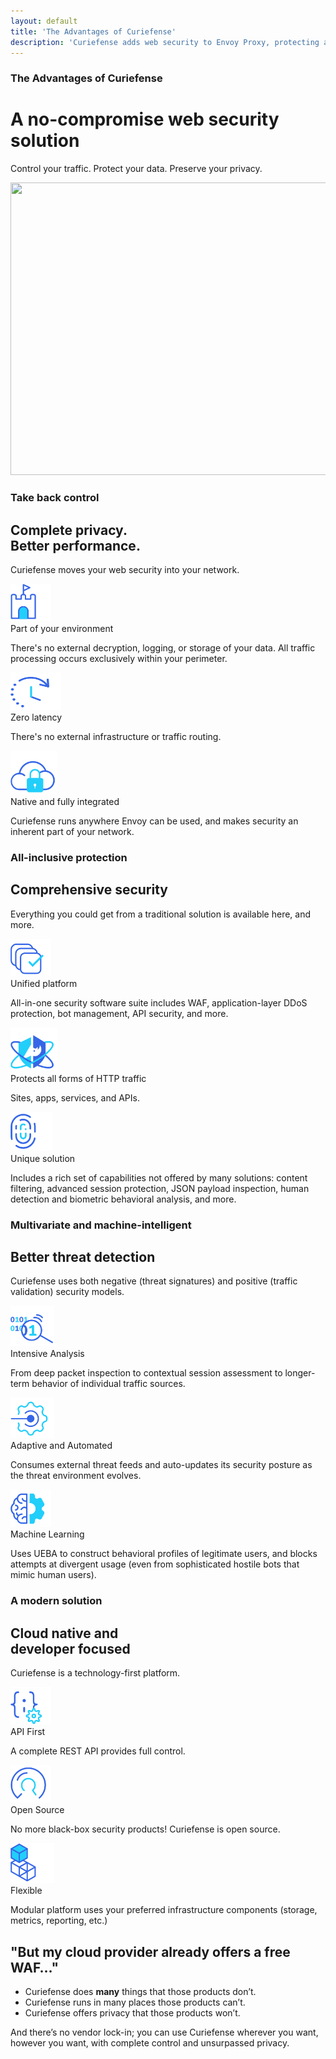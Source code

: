 ```yaml
---
layout: default
title: 'The Advantages of Curiefense'
description: 'Curiefense adds web security to Envoy Proxy, protecting apps, sites, services, and APIs. Here are its advantages compared to other web security solutions.'
---
```


<div class="hero-nohome advantages">
  <div class="container w-container">
    <div class="hero-row nohome">
      <div class="row flex-vertical w-row">
        <div class="w-col w-col-6 w-col-stack">
          <div class="item-vertical level-one first">
            <div class="item-vertical first">
              <h3 class="heading-2 contrast">The Advantages of Curiefense</h3>
              <h1 class="hero-title nohome contrast">A no-compromise web security solution</h1>
            </div>
            <div class="item-vertical">
              <p class="paragraph hero-paragraph contrast">Control your traffic. Protect your data. Preserve your privacy.<br></p>
            </div>
          </div>
        </div>
        <div class="no-paddings w-col w-col-6 w-col-stack">
          <div class="hero-image-nohome"><img width="610" height="468" src="/images/isometric_white_bg-06-06.png" srcset="images/isometric_white_bg-06-06-p-500.png 500w, images/isometric_white_bg-06-06-p-800.png 800w, images/isometric_white_bg-06-06-p-1080.png 1080w, images/isometric_white_bg-06-06-p-1600.png 1600w, images/isometric_white_bg-06-06-p-3200.png 3200w, images/isometric_white_bg-06-06.png 6580w" sizes="(max-width: 479px) 93vw, (max-width: 767px) 92vw, (max-width: 991px) 96vw, 610px" alt=""></div>
        </div>
      </div>
    </div>
  </div>
</div>
<div class="section columns-icons">
  <div class="container w-container">
    <div class="item-vertical first">
      <h3 class="heading-2">Take back control</h3>
      <h2 class="heading-3">Complete privacy. <br>Better performance.</h2>
      <div class="item-vertical">
        <p class="paragraph hero-paragraph">Curiefense moves your web security into your network.<br></p>
      </div>
    </div>
    <div class="item-vertical">
      <div class="w-layout-grid columns-icons-grid">
        <div class="columns-icons-box">
          <div class="columns-icons-icon-wrapper"><img src="/images/castle_1.svg" loading="lazy" height="60" width="65" alt=""></div>
          <div class="item-vertical">
            <div class="list-item-title">Part of your environment</div>
            <p class="paragraph">There&#x27;s no external decryption, logging, or storage of your data. All traffic processing occurs exclusively within your perimeter.<br></p>
          </div>
        </div>
        <div class="columns-icons-box">
          <div class="columns-icons-icon-wrapper"><img src="/images/speed_1.svg" loading="lazy" height="60" width="81" alt=""></div>
          <div class="item-vertical">
            <div class="list-item-title">Zero latency</div>
            <p class="paragraph">There&#x27;s no external infrastructure or traffic routing.<br></p>
          </div>
        </div>
        <div class="columns-icons-box">
          <div class="columns-icons-icon-wrapper"><img src="/images/locked_1.svg" loading="lazy" width="75" height="70" alt=""></div>
          <div class="item-vertical">
            <div class="list-item-title">Native and fully integrated</div>
            <p class="paragraph">Curiefense runs anywhere Envoy can be used, and makes security an inherent part of your network.<br></p>
          </div>
        </div>
      </div>
    </div>
  </div>
</div>
<div class="section columns-icons contrast">
  <div class="container w-container">
    <div class="item-vertical first">
      <h3 class="heading-2 contrast">All-inclusive protection</h3>
      <h2 class="heading-3 contrast">Comprehensive security</h2>
      <div class="item-vertical">
        <p class="paragraph hero-paragraph contrast">Everything you could get from a traditional solution is available here, and more.<br></p>
      </div>
    </div>
    <div class="item-vertical">
      <div class="w-layout-grid columns-icons-grid">
        <div class="columns-icons-box">
          <div class="columns-icons-icon-wrapper"><img src="/images/checklist.svg" loading="lazy" width="65" height="60" alt=""></div>
          <div class="item-vertical">
            <div class="list-item-title contrast">Unified platform</div>
            <p class="paragraph contrast">All-in-one security software suite includes WAF, application-layer DDoS protection, bot management, API security, and more.<br></p>
          </div>
        </div>
        <div class="columns-icons-box">
          <div class="columns-icons-icon-wrapper"><img src="/images/shield-logo.svg" loading="lazy" width="75" height="70" alt=""></div>
          <div class="item-vertical">
            <div class="list-item-title contrast">Protects all forms of HTTP traffic</div>
            <p class="paragraph contrast">Sites, apps, services, and APIs.<br></p>
          </div>
        </div>
        <div class="columns-icons-box">
          <div class="columns-icons-icon-wrapper"><img src="/images/unique.svg" loading="lazy" width="67" height="63" alt=""></div>
          <div class="item-vertical">
            <div class="list-item-title contrast">Unique solution</div>
            <p class="paragraph contrast">Includes a rich set of capabilities not offered by many solutions: content filtering, advanced session protection, JSON payload inspection, human detection and biometric behavioral analysis, and more.<br></p>
          </div>
        </div>
      </div>
    </div>
  </div>
</div>
<div class="section columns-icons">
  <div class="container w-container">
    <div class="item-vertical first">
      <h3 class="heading-2">Multivariate and machine-intelligent</h3>
      <h2 class="heading-3">Better threat detection</h2>
      <div class="item-vertical">
        <p class="paragraph hero-paragraph">Curiefense uses both negative (threat signatures) and positive (traffic validation) security models.<br></p>
      </div>
    </div>
    <div class="item-vertical">
      <div class="w-layout-grid columns-icons-grid">
        <div class="columns-icons-box">
          <div class="columns-icons-icon-wrapper"><img src="/images/inspection.svg" loading="lazy" width="70" height="65" alt=""></div>
          <div class="item-vertical">
            <div class="list-item-title">Intensive Analysis</div>
            <p class="paragraph">From deep packet inspection to contextual session assessment to longer-term behavior of individual traffic sources.<br></p>
          </div>
        </div>
        <div class="columns-icons-box">
          <div class="columns-icons-icon-wrapper"><img src="/images/autoupdates.svg" loading="lazy" width="70" height="65" alt=""></div>
          <div class="item-vertical">
            <div class="list-item-title">Adaptive and Automated</div>
            <p class="paragraph">Consumes external threat feeds and auto-updates its security posture as the threat environment evolves.<br></p>
          </div>
        </div>
        <div class="columns-icons-box">
          <div class="columns-icons-icon-wrapper"><img src="/images/machine-learning.svg" loading="lazy" width="65" height="60" alt=""></div>
          <div class="item-vertical">
            <div class="list-item-title">Machine Learning</div>
            <p class="paragraph">Uses UEBA to construct behavioral profiles of legitimate users, and blocks attempts at divergent usage (even from sophisticated hostile bots that mimic human users).<br></p>
          </div>
        </div>
      </div>
    </div>
  </div>
</div>
<div class="section columns-icons white">
  <div class="container w-container">
    <div class="item-vertical first">
      <h3 class="heading-2">A modern solution</h3>
      <h2 class="heading-3">Cloud native and <br>developer focused</h2>
      <div class="item-vertical">
        <p class="paragraph hero-paragraph">Curiefense is a technology-first platform.<br></p>
      </div>
    </div>
    <div class="item-vertical">
      <div class="w-layout-grid columns-icons-grid">
        <div class="columns-icons-box">
          <div class="columns-icons-icon-wrapper"><img src="/images/API.svg" loading="lazy" width="65" height="60" alt=""></div>
          <div class="item-vertical">
            <div class="list-item-title">API First</div>
            <p class="paragraph">A complete REST API provides full control.<br></p>
          </div>
        </div>
        <div class="columns-icons-box">
          <div class="columns-icons-icon-wrapper"><img src="/images/open-source.svg" loading="lazy" width="65" height="60" alt=""></div>
          <div class="item-vertical">
            <div class="list-item-title">Open Source</div>
            <p class="paragraph">No more black-box security products! Curiefense is open source.<br></p>
          </div>
        </div>
        <div class="columns-icons-box">
          <div class="columns-icons-icon-wrapper"><img src="/images/modular.svg" loading="lazy" width="70" height="64" alt=""></div>
          <div class="item-vertical">
            <div class="list-item-title">Flexible</div>
            <p class="paragraph">Modular platform uses your preferred infrastructure components (storage, metrics, reporting, etc.)<br></p>
          </div>
        </div>
      </div>
    </div>
  </div>
</div>
<div class="section waf">
  <div class="container w-container">
    <div class="row-section flex-vertical w-row">
      <div class="w-col w-col-11">
        <div class="item-vertical first">
          <h2 class="heading-3">&quot;But my cloud provider already offers a free WAF…&quot;</h2>
          <div class="item-vertical"></div>
        </div>
        <div class="item-vertical">
          <ul role="list" class="list">
            <li class="list-item alt">
              <div class="paragraph">Curiefense does <strong class="bold-text-2">many</strong> things that those products don’t.</div>
            </li>
            <li class="list-item alt">
              <div class="paragraph">Curiefense runs in many places those products can’t.</div>
            </li>
            <li class="list-item alt">
              <div class="paragraph">Curiefense offers privacy that those products won’t.</div>
            </li>
          </ul>
        </div>
        <div class="item-vertical">
          <p class="paragraph">And there’s no vendor lock-in; you can use Curiefense wherever you want, however you want, with complete control and unsurpassed privacy.<br><br></p>
        </div>
      </div>
      <div class="w-col w-col-1"></div>
    </div>
  </div>
</div>